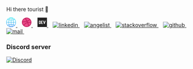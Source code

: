 Hi there tourist 👋

[
<img
    src="./icns/global.svg"
    width="25"
    title="website"
    alt="website"
  />
](https://only4.dev)
&nbsp;&nbsp;
[
<img
    src="./icns/dribbble-ball-icon.svg"
    width="25"
    title="dribble"
    alt="dribble"
  />
](https://dribbble.com/draemonn)
&nbsp;&nbsp;
[
<img
    src="./icns/deto.svg"
    width="25"
    title="dev.to"
    alt="dev.to"
  />
](https://dev.to/mohitkyadav)
&nbsp;&nbsp;
[
<img
    src="https://image.flaticon.com/icons/svg/1409/1409945.svg"
    width="25"
    title="linkedin"
    alt="linkedin"
  />
](https://www.linkedin.com/in/mohitkyadav/)
&nbsp;&nbsp;
[
<img
    src="https://image.flaticon.com/icons/svg/2111/2111255.svg"
    width="25"
    title="angelist"
    alt="angelist"
  />
](https://angel.co/u/mohitkyadav)
&nbsp;&nbsp;
[
<img
    src="https://img.icons8.com/color/2x/stackoverflow.png"
    width="25"
    title="stackoverflow"
    alt="stackoverflow"
  />
](https://stackoverflow.com/users/7986026/only4)
&nbsp;&nbsp;
[
<img
    src="https://image.flaticon.com/icons/svg/919/919847.svg"
    width="25"
    title="github"
    alt="github"
  />
](http://www.github.com/mohitkyadav)
&nbsp;&nbsp;
[
<img
    src="https://image.flaticon.com/icons/svg/732/732223.svg"
    width="25"
    title="mail"
    alt="mail"
  />
](mailto:me@only4.dev)
&nbsp;&nbsp;

### Discord server

[![Discord](https://img.shields.io/discord/522610943037931551?color=7389D8&logo=discord&style=for-the-badge)](https://discord.gg/bJGQRJx)
